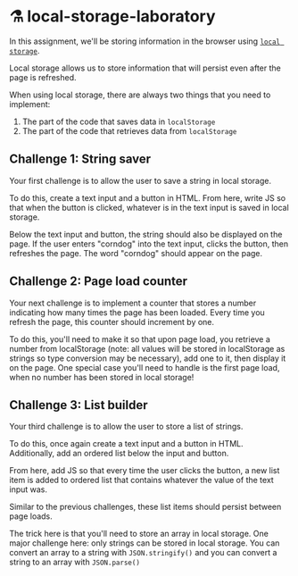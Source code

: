 # ⚗️ local-storage-laboratory

In this assignment, we'll be storing information in the browser using [`local storage`](https://developer.mozilla.org/en-US/docs/Web/API/Window/localStorage).

Local storage allows us to store information that will persist even after the page is refreshed.

When using local storage, there are always two things that you need to implement:
1. The part of the code that saves data in `localStorage`
2. The part of the code that retrieves data from `localStorage`

## Challenge 1: String saver

Your first challenge is to allow the user to save a string in local storage. 

To do this, create a text input and a button in HTML. From here, write JS so that when the button is clicked, whatever is in the text input is saved in local storage.

Below the text input and button, the string should also be displayed on the page. If the user enters "corndog" into the text input, clicks the button, then refreshes the page. The word "corndog" should appear on the page. 

## Challenge 2: Page load counter

Your next challenge is to implement a counter that stores a number indicating how many times the page has been loaded. Every time you refresh the page, this counter should increment by one.

To do this, you'll need to make it so that upon page load, you retrieve a number from localStorage (note: all values will be stored in localStorage as strings so type conversion may be necessary), add one to it, then display it on the page. One special case you'll need to handle is the first page load, when no number has been stored in local storage!

## Challenge 3: List builder

Your third challenge is to allow the user to store a list of strings.

To do this, once again create a text input and a button in HTML. Additionally, add an ordered list below the input and button. 

From here, add JS so that every time the user clicks the button, a new list item is added to ordered list that contains whatever the value of the text input was.

Similar to the previous challenges, these list items should persist between page loads.

The trick here is that you'll need to store an array in local storage. One major challenge here: only strings can be stored in local storage. You can convert an array to a string with `JSON.stringify()` and you can convert a string to an array with `JSON.parse()`
